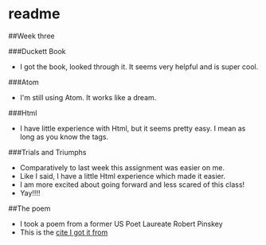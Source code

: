 # readme
  
##Week three
  
###Duckett Book
  * I got the book, looked through it. It seems very helpful and is super cool.
 
###Atom
   * I'm still using Atom. It works like a dream.
   
###Html
   * I have little experience with Html, but it seems pretty easy. 
      I mean as long as you know the tags.
      
###Trials and Triumphs
   * Comparatively to last week this assignment was easier on me. 
   * Like I said, I have a little Html experience which made it easier.
   * I am more excited about going forward and less scared of this class!
   * Yay!!!!
   
##The poem
  * I took a poem from a former US Poet Laureate Robert Pinskey
  * This is the [cite I got it from](http://www.theatlantic.com/past/docs/unbound/poetry/antholog/pinsky/threepoems.htm)
